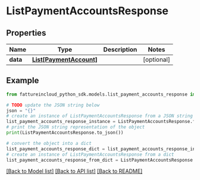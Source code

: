 # ListPaymentAccountsResponse



## Properties

Name | Type | Description | Notes
------------ | ------------- | ------------- | -------------
**data** | [**List[PaymentAccount]**](PaymentAccount.md) |  | [optional] 

## Example

```python
from fattureincloud_python_sdk.models.list_payment_accounts_response import ListPaymentAccountsResponse

# TODO update the JSON string below
json = "{}"
# create an instance of ListPaymentAccountsResponse from a JSON string
list_payment_accounts_response_instance = ListPaymentAccountsResponse.from_json(json)
# print the JSON string representation of the object
print(ListPaymentAccountsResponse.to_json())

# convert the object into a dict
list_payment_accounts_response_dict = list_payment_accounts_response_instance.to_dict()
# create an instance of ListPaymentAccountsResponse from a dict
list_payment_accounts_response_from_dict = ListPaymentAccountsResponse.from_dict(list_payment_accounts_response_dict)
```
[[Back to Model list]](../README.md#documentation-for-models) [[Back to API list]](../README.md#documentation-for-api-endpoints) [[Back to README]](../README.md)


